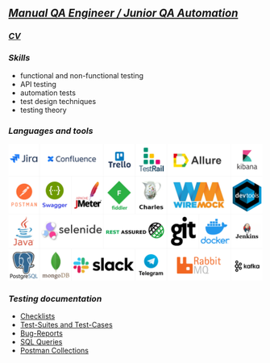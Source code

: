 ## [***Manual QA Engineer / Junior QA Automation***](https://www.facebook.com/)

### [***CV***](https://drive.google.com/file/d/1HaeXlUL-Wttj7Vw5niHmE1ggbuYMVVBs/view?usp=sharing/)

### ***Skills***

- functional and non-functional testing
- API testing
- automation tests
- test design techniques
- testing theory

### ***Languages and tools***

![Tools](https://github.com/arteeem13/arteeem13/blob/main/pictures/logoSkills.PNG)


### ***Testing documentation***

- [Checklists](https://raw.githubusercontent.com/arteeem13/arteeem13/main/pictures/pageUnderConstruction.png)
- [Test-Suites and Test-Cases](https://raw.githubusercontent.com/arteeem13/arteeem13/main/pictures/pageUnderConstruction.png)
- [Bug-Reports](https://raw.githubusercontent.com/arteeem13/arteeem13/main/pictures/pageUnderConstruction.png)
- [SQL Queries](https://raw.githubusercontent.com/arteeem13/arteeem13/main/pictures/pageUnderConstruction.png)
- [Postman Collections](https://raw.githubusercontent.com/arteeem13/arteeem13/main/pictures/pageUnderConstruction.png)
